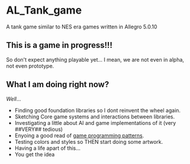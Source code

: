 AL_Tank_game
============

A tank game similar to NES era games written in Allegro 5.0.10

This is a game in progress!!!
-----------------------------

So don't expect anything playable yet... I mean, we are not even in alpha, not even prototype.


What I am doing right now?
---------------------------

*Well*...

  * Finding good foundation libraries so I dont reinvent the wheel again.
  * Sketching Core game systems and interactions between libraries.
  * Investigating a little about AI and game implementations of it (very ##VERY## tedious)
  * Enyoing a good read of [game programming patterns](http://www.gameprogrammingpatterns.com).
  * Testing colors and styles so THEN start doing some artwork.
  * Having a life apart of this...
  * You get the idea
